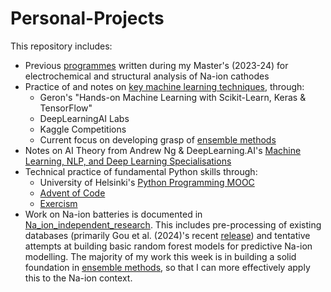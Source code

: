 # Personal-Projects

This repository includes:
* Previous [programmes](https://github.com/harryfyjiswalker/Personal-Projects-2/tree/main/Part%20II%20Code) written during my Master's (2023-24) for electrochemical and structural analysis of Na-ion cathodes
* Practice of and notes on [key machine learning techniques](https://github.com/harryfyjiswalker/Personal-Projects-2/tree/main/Key%20ML%20Techniques%20-%20Notes%20and%20Practice), through:
   * Geron's "Hands-on Machine Learning with Scikit-Learn, Keras & TensorFlow"
   * DeepLearningAI Labs
   * Kaggle Competitions
   * Current focus on developing grasp of [ensemble methods](https://github.com/harryfyjiswalker/Personal-Projects-2/tree/main/Key%20ML%20Techniques%20-%20Notes%20and%20Practice/Ensemble%20Methods)
* Notes on AI Theory from Andrew Ng & DeepLearning.AI's [Machine Learning, NLP, and Deep Learning Specialisations](https://github.com/harryfyjiswalker/Personal-Projects-2/tree/main/DeepLearning.AI%20Course%20Notes%20and%20Labs/Machine%20Learning%20Specialisation%20Notes%20%26%20Code)
* Technical practice of fundamental Python skills through:
  * University of Helsinki's [Python Programming MOOC](https://github.com/harryfyjiswalker/Personal-Projects-2/tree/main/Python%20Practice/University%20of%20Helsinki%20Python%20Programming%20MOOC)
  * [Advent of Code](https://github.com/harryfyjiswalker/Personal-Projects-2/tree/main/Python%20Practice/Advent%20of%20Code%20Solutions)
  * [Exercism](https://github.com/harryfyjiswalker/Personal-Projects-2/tree/main/Python%20Practice/Exercism%20Exercises)
* Work on Na-ion batteries is documented in [Na_ion_independent_research](https://github.com/harryfyjiswalker/Personal-Projects-2/tree/main/Na_ion_independent_research). This includes pre-processing of existing databases (primarily Gou et al. (2024)'s recent [release](https://www.nature.com/articles/s41597-024-03196-1)) and tentative attempts at building basic random forest models for predictive Na-ion modelling. The majority of my work this week is in building a solid foundation in [ensemble methods](https://github.com/harryfyjiswalker/Personal-Projects-2/tree/main/Key%20ML%20Techniques%20-%20Notes%20and%20Practice/Ensemble%20Methods), so that I can more effectively apply this to the Na-ion context.

